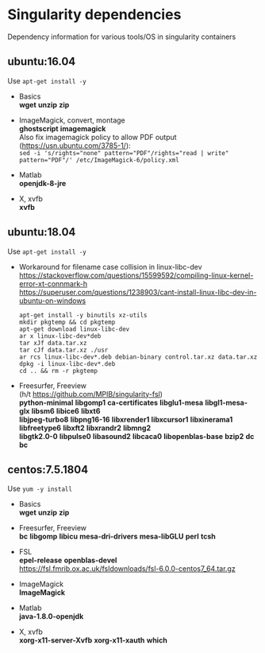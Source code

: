 # Singularity dependencies
Dependency information for various tools/OS in singularity containers

## ubuntu:16.04

Use `apt-get install -y`

* Basics  
  __wget__ __unzip__ __zip__

* ImageMagick, convert, montage  
  __ghostscript__ __imagemagick__  
  Also fix imagemagick policy to allow PDF output (https://usn.ubuntu.com/3785-1/):  
  `sed -i 's/rights="none" pattern="PDF"/rights="read | write" pattern="PDF"/' /etc/ImageMagick-6/policy.xml`

* Matlab  
  __openjdk-8-jre__

* X, xvfb  
  __xvfb__

## ubuntu:18.04

Use `apt-get install -y`

* Workaround for filename case collision in linux-libc-dev  
  https://stackoverflow.com/questions/15599592/compiling-linux-kernel-error-xt-connmark-h  
  https://superuser.com/questions/1238903/cant-install-linux-libc-dev-in-ubuntu-on-windows  
  ```
  apt-get install -y binutils xz-utils 
  mkdir pkgtemp && cd pkgtemp
  apt-get download linux-libc-dev
  ar x linux-libc-dev*deb
  tar xJf data.tar.xz
  tar cJf data.tar.xz ./usr
  ar rcs linux-libc-dev*.deb debian-binary control.tar.xz data.tar.xz
  dpkg -i linux-libc-dev*.deb
  cd .. && rm -r pkgtemp
  ```

* Freesurfer, Freeview  
  (h/t https://github.com/MPIB/singularity-fsl)  
  __python-minimal__ __libgomp1__ __ca-certificates__
  __libglu1-mesa__ __libgl1-mesa-glx__ __libsm6__ __libice6__ __libxt6__  
  __libjpeg-turbo8__ __libpng16-16__ __libxrender1__ __libxcursor1__
  __libxinerama1__ __libfreetype6__ __libxft2__ __libxrandr2__ __libmng2__  
  __libgtk2.0-0__ __libpulse0__ __libasound2__ __libcaca0__ __libopenblas-base__
  __bzip2__ __dc__ __bc__

## centos:7.5.1804

Use `yum -y install`

* Basics  
  __wget__ __unzip__ __zip__

* Freesurfer, Freeview  
  __bc__ __libgomp__ __libicu__ __mesa-dri-drivers__ __mesa-libGLU__ __perl__ __tcsh__

* FSL  
  __epel-release__ __openblas-devel__  
  https://fsl.fmrib.ox.ac.uk/fsldownloads/fsl-6.0.0-centos7_64.tar.gz
  
* ImageMagick  
  __ImageMagick__
  
* Matlab  
  __java-1.8.0-openjdk__

* X, xvfb  
  __xorg-x11-server-Xvfb__ __xorg-x11-xauth__ __which__

